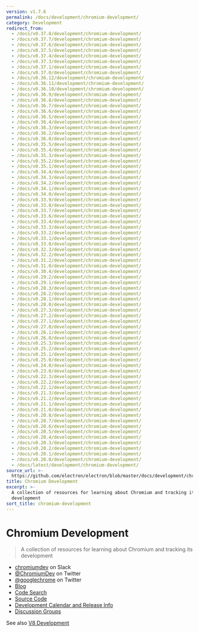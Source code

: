 ```yaml
---
version: v1.7.6
permalink: /docs/development/chromium-development/
category: Development
redirect_from:
  - /docs/v0.37.8/development/chromium-development/
  - /docs/v0.37.7/development/chromium-development/
  - /docs/v0.37.6/development/chromium-development/
  - /docs/v0.37.5/development/chromium-development/
  - /docs/v0.37.4/development/chromium-development/
  - /docs/v0.37.3/development/chromium-development/
  - /docs/v0.37.1/development/chromium-development/
  - /docs/v0.37.0/development/chromium-development/
  - /docs/v0.36.12/development/chromium-development/
  - /docs/v0.36.11/development/chromium-development/
  - /docs/v0.36.10/development/chromium-development/
  - /docs/v0.36.9/development/chromium-development/
  - /docs/v0.36.8/development/chromium-development/
  - /docs/v0.36.7/development/chromium-development/
  - /docs/v0.36.6/development/chromium-development/
  - /docs/v0.36.5/development/chromium-development/
  - /docs/v0.36.4/development/chromium-development/
  - /docs/v0.36.3/development/chromium-development/
  - /docs/v0.36.2/development/chromium-development/
  - /docs/v0.36.0/development/chromium-development/
  - /docs/v0.35.5/development/chromium-development/
  - /docs/v0.35.4/development/chromium-development/
  - /docs/v0.35.3/development/chromium-development/
  - /docs/v0.35.2/development/chromium-development/
  - /docs/v0.35.1/development/chromium-development/
  - /docs/v0.34.4/development/chromium-development/
  - /docs/v0.34.3/development/chromium-development/
  - /docs/v0.34.2/development/chromium-development/
  - /docs/v0.34.1/development/chromium-development/
  - /docs/v0.34.0/development/chromium-development/
  - /docs/v0.33.9/development/chromium-development/
  - /docs/v0.33.8/development/chromium-development/
  - /docs/v0.33.7/development/chromium-development/
  - /docs/v0.33.6/development/chromium-development/
  - /docs/v0.33.4/development/chromium-development/
  - /docs/v0.33.3/development/chromium-development/
  - /docs/v0.33.2/development/chromium-development/
  - /docs/v0.33.1/development/chromium-development/
  - /docs/v0.33.0/development/chromium-development/
  - /docs/v0.32.3/development/chromium-development/
  - /docs/v0.32.2/development/chromium-development/
  - /docs/v0.31.2/development/chromium-development/
  - /docs/v0.31.0/development/chromium-development/
  - /docs/v0.30.4/development/chromium-development/
  - /docs/v0.29.2/development/chromium-development/
  - /docs/v0.29.1/development/chromium-development/
  - /docs/v0.28.3/development/chromium-development/
  - /docs/v0.28.2/development/chromium-development/
  - /docs/v0.28.1/development/chromium-development/
  - /docs/v0.28.0/development/chromium-development/
  - /docs/v0.27.3/development/chromium-development/
  - /docs/v0.27.2/development/chromium-development/
  - /docs/v0.27.1/development/chromium-development/
  - /docs/v0.27.0/development/chromium-development/
  - /docs/v0.26.1/development/chromium-development/
  - /docs/v0.26.0/development/chromium-development/
  - /docs/v0.25.3/development/chromium-development/
  - /docs/v0.25.2/development/chromium-development/
  - /docs/v0.25.1/development/chromium-development/
  - /docs/v0.25.0/development/chromium-development/
  - /docs/v0.24.0/development/chromium-development/
  - /docs/v0.23.0/development/chromium-development/
  - /docs/v0.22.3/development/chromium-development/
  - /docs/v0.22.2/development/chromium-development/
  - /docs/v0.22.1/development/chromium-development/
  - /docs/v0.21.3/development/chromium-development/
  - /docs/v0.21.2/development/chromium-development/
  - /docs/v0.21.1/development/chromium-development/
  - /docs/v0.21.0/development/chromium-development/
  - /docs/v0.20.8/development/chromium-development/
  - /docs/v0.20.7/development/chromium-development/
  - /docs/v0.20.6/development/chromium-development/
  - /docs/v0.20.5/development/chromium-development/
  - /docs/v0.20.4/development/chromium-development/
  - /docs/v0.20.3/development/chromium-development/
  - /docs/v0.20.2/development/chromium-development/
  - /docs/v0.20.1/development/chromium-development/
  - /docs/v0.20.0/development/chromium-development/
  - /docs/latest/development/chromium-development/
source_url: >-
  https://github.com/electron/electron/blob/master/docs/development/chromium-development.md
title: Chromium Development
excerpt: >-
  A collection of resources for learning about Chromium and tracking its
  development
sort_title: chromium-development
---
```




<!--


                                      ::::
                                    :o+//+o:
                                    +o    oo-
                                    :o+//oo/+o/
                                      -::-   -oo:
                                               /s/
                      -::::::::-                :s/  :::--
                  :+oo+////////+:        -:/+oo/ :s:-///++oo+:
                /o+:                -/+oo+/:-     +o-      -:+o:
               /s:              -:+o+/:           -o+         :s/
              -s/            -/oo/:                /s-         +s-
              -s/         -/oo/-                   -s/         /s-
               oo       :+o/-                       oo         oo
               -s/    :oo/                          /s-       /s-
                :s/ :oo:              -::-          /s-      /s:
                  -+o/               /ssss/         :s:    -+o-
                 :o+--               /ssss/         :s:   :o+-
                :s/  +o:              -::-          /s-   --
               -s/    :+o/-                         /s-
               oo       -+o+-                       oo
              -s/         -/oo/-                   -s/
             -+soo+:         -/oo/:                /s-      /oooo+-
             o+   :s:           -:+o+/:-          -o+      /s:  -oo
             oo:--/s:       ::      -:+oo+/:-     -/-      /s/--:o+
              :+++/-        :s:          -:/+ooo++//////++oo//+o+:
                             /s:                --::::::--
                              /s/              /s-
                               :oo:          :oo:
                                 /oo/-    -/oo/
                                   -/+oooo+/-





                   _______  _______  _______  _______  __
                  |       ||       ||       ||       ||  |
                  |  _____||_     _||   _   ||    _  ||  |
                  | |_____   |   |  |  | |  ||   |_| ||  |
                  |_____  |  |   |  |  |_|  ||    ___||__|
                   _____| |  |   |  |       ||   |     __
                  |_______|  |___|  |_______||___|    |__|


    This file is generated automatically, so it should not be edited.

    To make changes, head over to the electron/electron repository:

    https://github.com/electron/electron/blob/master/docs/development/chromium-development.md

    Thanks!

-->
# Chromium Development

> A collection of resources for learning about Chromium and tracking its development

*   [chromiumdev](https://chromiumdev-slack.herokuapp.com) on Slack
*   [@ChromiumDev](https://twitter.com/ChromiumDev) on Twitter
*   [@googlechrome](https://twitter.com/googlechrome) on Twitter
*   [Blog](https://blog.chromium.org)
*   [Code Search](https://cs.chromium.org/)
*   [Source Code](https://cs.chromium.org/chromium/src/)
*   [Development Calendar and Release Info](https://www.chromium.org/developers/calendar)
*   [Discussion Groups](http://www.chromium.org/developers/discussion-groups)

See also [V8 Development]({{site.baseurl}}/docs/development/v8-development)
